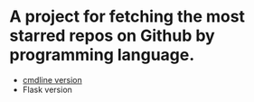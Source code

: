 # A project for fetching the most starred repos on Github by programming language.

* [cmdline version](https://github.com/alexonati/python_github_stars_fetcher/blob/8b6fae2b4f55bd54adcd9c441cabe1285ac7df0f/fetch_script_for_most_stared_Python_repos.py)
* Flask version
